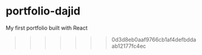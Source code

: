 # portfolio-dajid
My first portfolio built with React
>>>>>>> 0d3d8eb0aaf9766cb1af4defbddaab12177fc4ec
